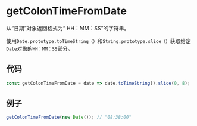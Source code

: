 # getColonTimeFromDate

从“日期”对象返回格式为“ HH：MM：SS”的字符串。

使用`Date.prototype.toTimeString（）`和`String.prototype.slice（）`获取给定`Date`对象的`HH：MM：SS`部分。

## 代码

```js
const getColonTimeFromDate = date => date.toTimeString().slice(0, 8);
```

## 例子

```js
getColonTimeFromDate(new Date()); // "08:38:00"
```
